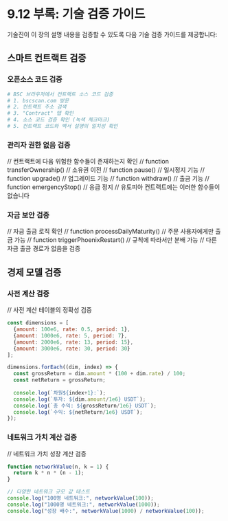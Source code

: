 # 9.12 부록: 기술 검증 가이드

기술진이 이 장의 설명 내용을 검증할 수 있도록 다음 기술 검증 가이드를 제공합니다:

## 스마트 컨트랙트 검증

### 오픈소스 코드 검증
```bash
# BSC 브라우저에서 컨트랙트 소스 코드 검증
# 1. bscscan.com 방문
# 2. 컨트랙트 주소 검색
# 3. "Contract" 탭 확인
# 4. 소스 코드 검증 확인 (녹색 체크마크)
# 5. 컨트랙트 코드와 백서 설명의 일치성 확인
```

### 관리자 권한 없음 검증
// 컨트랙트에 다음 위험한 함수들이 존재하는지 확인
// function transferOwnership() // 소유권 이전
// function pause() // 일시정지 기능
// function upgrade() // 업그레이드 기능
// function withdraw() // 출금 기능
// function emergencyStop() // 응급 정지
// 유토피아 컨트랙트에는 이러한 함수들이 없습니다

### 자금 보안 검증
// 자금 출금 로직 확인
// function processDailyMaturity() // 주문 사용자에게만 출금 가능
// function triggerPhoenixRestart() // 규칙에 따라서만 분배 가능
// 다른 자금 출금 경로가 없음을 검증

## 경제 모델 검증

### 사전 계산 검증
// 사전 계산 테이블의 정확성 검증
```javascript
const dimensions = [
  {amount: 100e6, rate: 0.5, period: 1},
  {amount: 1000e6, rate: 5, period: 7},
  {amount: 2000e6, rate: 13, period: 15},
  {amount: 3000e6, rate: 30, period: 30}
];

dimensions.forEach((dim, index) => {
  const grossReturn = dim.amount * (100 + dim.rate) / 100;
  const netReturn = grossReturn;
  
  console.log(`차원${index+1}:`);
  console.log(`투자: ${dim.amount/1e6} USDT`);
  console.log(`총 수익: ${grossReturn/1e6} USDT`);
  console.log(`수익: ${netReturn/1e6} USDT`);
});
```

### 네트워크 가치 계산 검증
// 네트워크 가치 성장 계산 검증
```javascript
function networkValue(n, k = 1) {
  return k * n * (n - 1);
}

// 다양한 네트워크 규모 값 테스트
console.log("100명 네트워크:", networkValue(100));
console.log("1000명 네트워크:", networkValue(1000));
console.log("성장 배수:", networkValue(1000) / networkValue(100));
```
